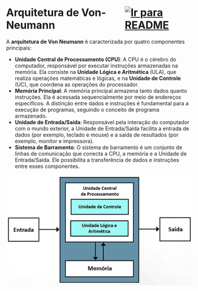 # <div style="display: flex; justify-content: space-between;">Arquitetura de Von-Neumann[![Ir para README](https://img.shields.io/badge/Indice-Verde?style=for-the-badge)](../README.md#indice)</div>

A **arquitetura de Von Neumann** é caracterizada por quatro componentes principais:

- **Unidade Central de Processamento (CPU)**: A CPU é o cérebro do computador, responsável por executar instruções armazenadas na memória. Ela consiste na **Unidade Lógica e Aritmética** (ULA), que realiza operações matemáticas e lógicas, e na **Unidade de Controle** (UC), que coordena as operações do processador.
- **Memória Principal**: A memória principal armazena tanto dados quanto instruções. Ela é acessada sequencialmente por meio de endereços específicos. A distinção entre dados e instruções é fundamental para a execução de programas, seguindo o conceito de programa armazenado.
- **Unidade de Entrada/Saída**: Responsável pela interação do computador com o mundo exterior, a Unidade de Entrada/Saída facilita a entrada de dados (por exemplo, teclado e mouse) e a saída de resultados (por exemplo, monitor e impressora).
- **Sistema de Barramento**: O sistema de barramento é um conjunto de linhas de comunicação que conecta a CPU, a memória e a Unidade de Entrada/Saída. Ele possibilita a transferência de dados e instruções entre esses componentes.

![alt text](../img/modelo_von_Neumann.png)
